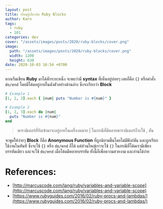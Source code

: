 ```yaml
---
layout: post
title: เรียนรู้เกี่ยวกับ Ruby Blocks
author: Karn
tags:
  - ruby
  - 101
categories: dev
cover: "/assets/images/posts/2020/ruby-blocks/cover.png"
image:
  path: "/assets/images/posts/2020/ruby-blocks/cover.png"
  width: 1200
  height: 630
date: 2020-10-03 16:54 +0700
---
```

หากเริ่มเขียน **Ruby** มาได้สักระยะหนึ่ง จะพบว่ามี **syntax** ที่เห็นอยู่บ่อยๆ เลยก็คือ `{}` หรือคำสั่ง `do/end` โดยมีโค้ดอยู่ภายในดังตัวอย่างด้านล่าง ซึ่งจะเรียกว่า **Block**<!--more-->

```ruby
# Example 1
[1, 2, 3].each { |num| puts "Number is #{num}" }

# Example 2
[1, 2, 3].each do |num|
  puts "Number is #{num}"
end
```

> พารามิเตอร์ที่รับเข้ามาจะอยู่ภายในเครื่องหมาย | ในกรณีที่มีหลายพารามิเตอร์ก็จะใช้ , คั่น

จะพูดให้ง่ายๆ **Block** ก็คือ **Anonymous Function** ที่ถูกนิยามขึ้นโดยไม่มีฟังก์ชัน และถูกเรียกใช้งานในทันที ซึ่งจะใช้ `{}` หรือ `do/end` ก็ได้ แต่ส่วนใหญ่เราจะใช้ `{}` ในกรณีที่โค้ดเรามีเพียงบรรทัดเดียว และจะใช้ `do/end` เมื่อโค้ดมีหลายบรรทัด ทั้งนี้ก็เพื่อความสวยงาม และอ่านได้ง่าย

# References:
- [http://marcuscode.com/lang/ruby/variables-and-variable-scope](http://marcuscode.com/lang/ruby/variables-and-variable-scope)
- [https://www.rubyguides.com/2016/02/ruby-procs-and-lambdas/](https://www.rubyguides.com/2016/02/ruby-procs-and-lambdas/)
